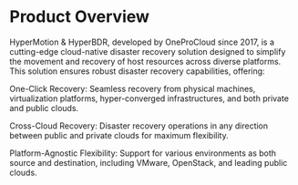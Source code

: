 #  Product Overview

HyperMotion & HyperBDR, developed by OneProCloud since 2017, is a cutting-edge cloud-native disaster recovery solution designed to simplify the movement and recovery of host resources across diverse platforms. This solution ensures robust disaster recovery capabilities, offering:

One-Click Recovery: Seamless recovery from physical machines, virtualization platforms, hyper-converged infrastructures, and both private and public clouds.

Cross-Cloud Recovery: Disaster recovery operations in any direction between public and private clouds for maximum flexibility.

Platform-Agnostic Flexibility: Support for various environments as both source and destination, including VMware, OpenStack, and leading public clouds.
